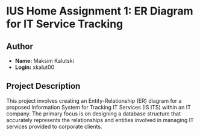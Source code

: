 # IUS Home Assignment 1: ER Diagram for IT Service Tracking

## Author
- **Name:** Maksim Kalutski
- **Login:** xkalut00

## Project Description

This project involves creating an Entity-Relationship (ER) diagram for a proposed Information System for Tracking IT Services (IS ITS) within an IT company. The primary focus is on designing a database structure that accurately represents the relationships and entities involved in managing IT services provided to corporate clients.
